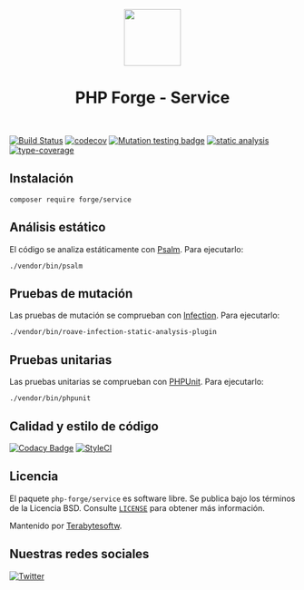 <p align="center">
    <a href="https://github.com/php-forge/service" target="_blank">
        <img src="https://avatars.githubusercontent.com/u/103309199?s=400&u=ca3561c692f53ed7eb290d3bb226a2828741606f&v=4" height="100px">
    </a>
    <h1 align="center">PHP Forge - Service</h1>
    <br>
</p>

[![Build Status](https://github.com/php-forge/service/workflows/build/badge.svg)](https://github.com/php-forge/service/actions?query=workflow%3Abuild)
[![codecov](https://codecov.io/gh/php-forge/service/branch/main/graph/badge.svg?token=KB6T5KMGED)](https://codecov.io/gh/php-forge/service)
[![Mutation testing badge](https://img.shields.io/endpoint?style=flat&url=https%3A%2F%2Fbadge-api.stryker-mutator.io%2Fgithub.com%2Fphp-forge%2Fservice%2Fmain)](https://dashboard.stryker-mutator.io/reports/github.com/php-forge/service/main)
[![static analysis](https://github.com/php-forge/service/workflows/static%20analysis/badge.svg)](https://github.com/php-forge/service/actions?query=workflow%3A%22static+analysis%22)
[![type-coverage](https://shepherd.dev/github/php-forge/service/coverage.svg)](https://shepherd.dev/github/php-forge/service)

## Instalación

```shell
composer require forge/service
```

## Análisis estático

El código se analiza estáticamente con [Psalm](https://psalm.dev/docs). Para ejecutarlo:

```shell
./vendor/bin/psalm
```

## Pruebas de mutación

Las pruebas de mutación se comprueban con [Infection](https://infection.github.io/). Para ejecutarlo:

```shell
./vendor/bin/roave-infection-static-analysis-plugin
```

## Pruebas unitarias

Las pruebas unitarias se comprueban con [PHPUnit](https://phpunit.de/). Para ejecutarlo:

```shell
./vendor/bin/phpunit
```

## Calidad y estilo de código

[![Codacy Badge](https://app.codacy.com/project/badge/Grade/dde85db828f7434180305ef8046d6e15)](https://www.codacy.com/gh/php-forge/service/dashboard?utm_source=github.com&amp;utm_medium=referral&amp;utm_content=php-forge/service&amp;utm_campaign=Badge_Grade)
[![StyleCI](https://github.styleci.io/repos/513988564/shield?branch=main)](https://github.styleci.io/repos/513988564?branch=main)

## Licencia

El paquete `php-forge/service` es software libre. Se publica bajo los términos de la Licencia BSD.
Consulte [`LICENSE`](./LICENSE.md) para obtener más información.

Mantenido por [Terabytesoftw](https://github.com/terabytesoftw).

## Nuestras redes sociales

[![Twitter](https://img.shields.io/badge/twitter-follow-1DA1F2?logo=twitter&logoColor=1DA1F2&labelColor=555555?style=flat)](https://twitter.com/PhpForge)
